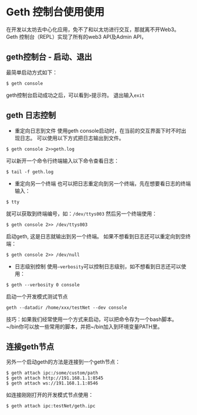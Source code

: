 # Geth 控制台使用使用
在开发以太坊去中心化应用，免不了和以太坊进行交互，那就离不开Web3。
Geth 控制台（REPL）实现了所有的web3 API及Admin API，

## geth控制台 - 启动、退出
最简单启动方式如下：
```shell
$ geth console
```
geth控制台启动成功之后，可以看到`>`提示符。
退出输入`exit`

## geth 日志控制
- 重定向日志到文件
使用geth console启动时，在当前的交互界面下时不时出现日志。
可以使用以下方式把日志输出到文件。
```shell
$ geth console 2>>geth.log
```
可以新开一个命令行终端输入以下命令查看日志：
```
$ tail -f geth.log
```
- 重定向另一个终端
也可以把日志重定向到另一个终端，先在想要看日志的终端输入：
```shell
$ tty
```

就可以获取到终端编号，如：`/dev/ttys003`
然后另一个终端使用：
```shell
$ geth console 2>> /dev/ttys003
```
启动geth, 这是日志就输出到另一个终端。
如果不想看到日志还可以重定向到空终端：
```shell
$ geth console 2>> /dev/null
```
- 日志级别控制
使用`–verbosity`可以控制日志级别，如不想看到日志还可以使用：
```shell
$ geth --verbosity 0 console
```
启动一个开发模式测试节点
```shell
geth --datadir /home/xxx/testNet --dev console
```
技巧：如果我们经常使用一个方式来启动，可以把命令存为一个bash脚本。
~/bin你可以放一些常用的脚本，并把~/bin加入到环境变量PATH里。

## 连接geth节点
另外一个启动geth的方法是连接到一个geth节点：
```shell
$ geth attach ipc:/some/custom/path
$ geth attach http://191.168.1.1:8545
$ geth attach ws://191.168.1.1:8546
```
如连接刚刚打开的开发模式节点使用：

```shell
$ geth attach ipc:testNet/geth.ipc
```
